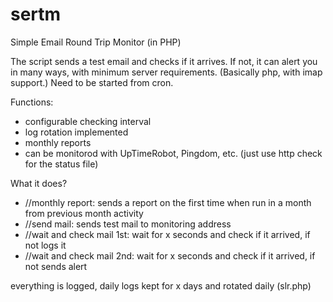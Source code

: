 # sertm
Simple Email Round Trip Monitor (in PHP)

The script sends a test email and checks if it arrives. If not, it can alert you in many ways,
with minimum server requirements. (Basically php, with imap support.)
Need to be started from cron.

Functions:
- configurable checking interval
- log rotation implemented
- monthly reports
- can be monitorod with UpTimeRobot, Pingdom, etc. (just use http check for the status file)

What it does?

- //monthly report: sends a report on the first time when run in a month from previous month activity
- //send mail: sends test mail to monitoring address
- //wait and check mail 1st: wait for x seconds and check if it arrived, if not logs it
- //wait and check mail 2nd: wait for x seconds and check if it arrived, if not sends alert

everything is logged, daily logs kept for x days and rotated daily (slr.php)
